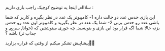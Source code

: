 سلااام, اینجا یه توضیح کوچیک راجب بازی داریم :

این بازی حدس عدد دو حالت داره 
  1- کامپیوتر یک عدد در نظر بگیره و کاربر که شما باشی عدد رو حدس بزنی 
  2- شما یک عدد در نظر بگیرید و کامپیوتر اون عدد رو حدس بزنه
حالا شما اگه قرار بود این بازی و بنویسید, چه جوری مینوشتین که (خوانا, سریع, و جذاب تر) باشه ؟ 

پیشاپیش تشکر میکنم از وقتی که قراره بزارید🥰🙏
